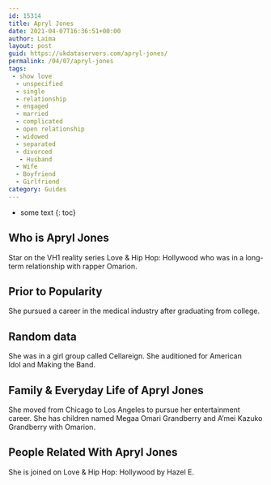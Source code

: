 ```yaml
---
id: 15314
title: Apryl Jones
date: 2021-04-07T16:36:51+00:00
author: Laima
layout: post
guid: https://ukdataservers.com/apryl-jones/
permalink: /04/07/apryl-jones
tags:
 - show love
  - unspecified
  - single
  - relationship
  - engaged
  - married
  - complicated
  - open relationship
  - widowed
  - separated
  - divorced
   - Husband
  - Wife
  - Boyfriend
  - Girlfriend
category: Guides
---
```


* some text
{: toc}


## Who is Apryl Jones
                  
                  
                  
Star on the VH1 reality series Love & Hip Hop: Hollywood who was in a long-term relationship with rapper Omarion. 
                  
              
            
              
            
                
                
                
## Prior to Popularity
                  
                  
                  
She pursued a career in the medical industry after graduating from college. 
                  
              
            
              
            
                
                
                
## Random data
                  
                  
                  
She was in a girl group called Cellareign. She auditioned for American Idol and Making the Band. 
                  
              
            
              
            
                
                
                
## Family & Everyday Life of Apryl Jones
                  
                  
                  
She moved from Chicago to Los Angeles to pursue her entertainment career. She has children named Megaa Omari Grandberry and A&#8217;mei Kazuko Grandberry with Omarion. 
                  
              
            
              
            
                
                
                
## People Related With Apryl Jones
                  
                  
                  
She is joined on Love & Hip Hop: Hollywood by Hazel E.  
                  
              
            
              
            
                
              
            
              
              
            
            
              
            
          
          
          